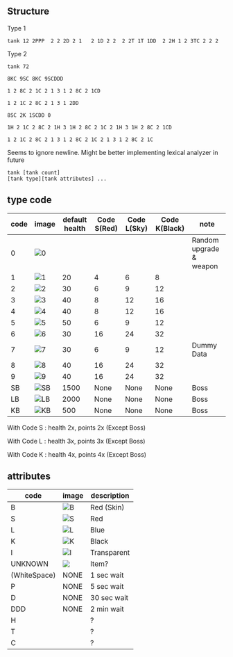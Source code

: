 ## Structure

Type 1
```text
tank 12 2PPP  2 2 2D 2 1   2 1D 2 2  2 2T 1T 1DD  2 2H 1 2 3TC 2 2 2
```

Type 2
```text
tank 72  

8KC 9SC 8KC 9SCDDD 

1 2 8C 2 1C 2 1 3 1 2 8C 2 1CD

1 2 1C 2 8C 2 1 3 1 2DD 

8SC 2K 1SCDD 0

1H 2 1C 2 8C 2 1H 3 1H 2 8C 2 1C 2 1H 3 1H 2 8C 2 1CD

1 2 1C 2 8C 2 1 3 1 2 8C 2 1C 2 1 3 1 2 8C 2 1C

```

Seems to ignore newline. Might be better implementing lexical analyzer in future

```text
tank [tank count]
[tank type][tank attributes] ...
```


## type code



| code | image                                                                                            | default health | Code S(Red) | Code L(Sky) | Code K(Black) | note                    |
|------|--------------------------------------------------------------------------------------------------|----------------|-------------|-------------|---------------|-------------------------|
| 0    | ![0](https://github.com/jupiterbjy/OpenAT/assets/45421813/54048e45-9f29-4c6d-bbbf-03d16bd88b23)  |                |             |             |               | Random upgrade & weapon |
| 1    | ![1](https://github.com/jupiterbjy/OpenAT/assets/45421813/842c9f02-6b39-43e4-b87e-40416abec7a8)  | 20             | 4           | 6           | 8             |                         |
| 2    | ![2](https://github.com/jupiterbjy/OpenAT/assets/45421813/3bf1de98-4ea6-488a-8352-b754171382e4)  | 30             | 6           | 9           | 12            |                         |
| 3    | ![3](https://github.com/jupiterbjy/OpenAT/assets/45421813/52f5f127-65dd-4f32-938e-269aacf4eeaa)  | 40             | 8           | 12          | 16            |                         |
| 4    | ![4](https://github.com/jupiterbjy/OpenAT/assets/45421813/cae3af19-80c4-49fb-8660-ffc051c0b36a)  | 40             | 8           | 12          | 16            |                         |
| 5    | ![5](https://github.com/jupiterbjy/OpenAT/assets/45421813/09a4d842-cad4-4b91-b93c-6b640213a862)  | 50             | 6           | 9           | 12            |                         |
| 6    | ![6](https://github.com/jupiterbjy/OpenAT/assets/45421813/b900c2f3-49fe-42c0-a983-c3db8def67d9)  | 30             | 16          | 24          | 32            |                         |
| 7    | ![7](https://github.com/jupiterbjy/OpenAT/assets/45421813/cd6eb1ad-9aad-42cc-b87e-7161a992cbe9)  | 30             | 6           | 9           | 12            | Dummy Data              |
| 8    | ![8](https://github.com/jupiterbjy/OpenAT/assets/45421813/61a6935f-4c7b-4ad4-b6fd-74ee517f9e1e)  | 40             | 16          | 24          | 32            |                         |
| 9    | ![9](https://github.com/jupiterbjy/OpenAT/assets/45421813/b6e5798f-ae68-4505-8687-bb862b94f8a0)  | 40             | 16          | 24          | 32            |                         |
| SB   | ![SB](https://github.com/jupiterbjy/OpenAT/assets/45421813/e0f1c082-e37f-410e-b6b0-3b1cf83e6323) | 1500           | None        | None        | None          | Boss                    |
| LB   | ![LB](https://github.com/jupiterbjy/OpenAT/assets/45421813/018961e2-9ca2-429a-bd3b-ba5ae47d7529) | 2000           | None        | None        | None          | Boss                    |
| KB   | ![KB](https://github.com/jupiterbjy/OpenAT/assets/45421813/119eec7f-6e30-45a4-86ad-851ecf1f55b0) | 500            | None        | None        | None          | Boss                    |

With Code S : health 2x, points 2x (Except Boss)

With Code L : health 3x, points 3x (Except Boss)

With Code K : health 4x, points 4x (Except Boss)

## attributes

| code         | image                                                                                           | description |
|--------------|-------------------------------------------------------------------------------------------------|-------------|
| B            | ![B](https://github.com/jupiterbjy/OpenAT/assets/45421813/ee5047be-9788-425b-8962-8af6be69b388) | Red (Skin)  |
| S            | ![S](https://github.com/jupiterbjy/OpenAT/assets/45421813/a516b7c7-83f2-4bec-ab43-bbd4837f2b6f) | Red         |
| L            | ![L](https://github.com/jupiterbjy/OpenAT/assets/45421813/2c19b2ce-f939-409b-9a71-c4ad884398e8) | Blue        |
| K            | ![K](https://github.com/jupiterbjy/OpenAT/assets/45421813/4e53c421-6437-45c0-83ee-06fde827486d) | Black       |
| I            | ![I](https://github.com/jupiterbjy/OpenAT/assets/45421813/5803639b-4743-4d1d-a736-7e8af8b6c175) | Transparent |
| UNKNOWN      | ![](https://github.com/jupiterbjy/OpenAT/assets/45421813/b3d517b3-b539-4e86-95ae-be01d5a68679)  | Item?       |
| (WhiteSpace) | NONE                                                                                            | 1 sec wait  |
| P            | NONE                                                                                            | 5 sec wait  |
| D            | NONE                                                                                            | 30 sec wait |
| DDD          | NONE                                                                                            | 2 min wait  |
| H            |                                                                                                 | ?           |
| T            |                                                                                                 | ?           |
| C            |                                                                                                 | ?           | 

